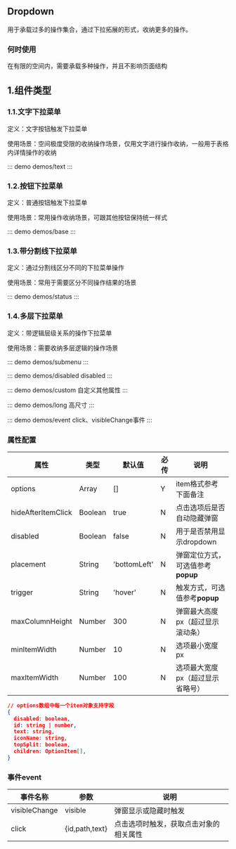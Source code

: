  ## Dropdown 
 
用于承载过多的操作集合，通过下拉拓展的形式，收纳更多的操作。

### 何时使用
在有限的空间内，需要承载多种操作，并且不影响页面结构

## 1.组件类型
### 1.1.文字下拉菜单
定义：文字按钮触发下拉菜单

使用场景：空间极度受限的收纳操作场景，仅用文字进行操作收纳，一般用于表格内详情操作的收纳

::: demo demos/text
:::


### 1.2.按钮下拉菜单
定义：普通按钮触发下拉菜单

使用场景：常用操作收纳场景，可跟其他按钮保持统一样式

::: demo demos/base
:::

### 1.3.带分割线下拉菜单
定义：通过分割线区分不同的下拉菜单操作

使用场景：常用于需要区分不同操作结果的场景

::: demo demos/status
:::

### 1.4.多层下拉菜单
定义：带逻辑层级关系的操作下拉菜单

使用场景：需要收纳多层逻辑的操作场景

::: demo demos/submenu
:::

::: demo demos/disabled disabled
:::

::: demo demos/custom 自定义其他属性
:::

::: demo demos/long 高尺寸
:::

::: demo demos/event click、visibleChange事件
:::

### 属性配置

| 属性 | 类型 | 默认值 | 必传 | 说明 |
|-----|-----|-----|-----|-----|
|options|Array|[]|Y|item格式参考下面备注|
|hideAfterItemClick|Boolean|true|N|点击选项后是否自动隐藏弹窗|
|disabled|Boolean|false|N|用于是否禁用显示dropdown|
|placement|String|'bottomLeft'|N|弹窗定位方式，可选值参考**popup**|
|trigger|String|'hover'|N|触发方式，可选值参考**popup**|
|maxColumnHeight|Number|300|N|弹窗最大高度px（超过显示滚动条）|
|minItemWidth|Number|10|N|选项最小宽度px|
|maxItemWidth|Number|100|N|选项最大宽度px（超过显示省略号）|

```json
// options数组中每一个item对象支持字段
{
  disabled: boolean,
  id: string | number,
  text: string,
  iconName: string,
  topSplit: boolean,
  children: OptionItem[],
}
```

### 事件event

| 事件名称 | 参数 | 说明 |
|-----|-----|-----|
|visibleChange|visible|弹窗显示或隐藏时触发|
|click|{id,path,text}|点击选项时触发，获取点击对象的相关属性|
